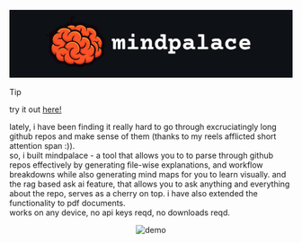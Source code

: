 <p align="center">
  <img src="https://github.com/1rvinn/mindpalace/blob/main/icon.jpg?raw=true" alt="Logo"/>
</p>

> [!TIP]
> try it out [here!](https://mindpalace.streamlit.app)


lately, i have been finding it really hard to go through excruciatingly long github repos and make sense of them (thanks to my reels afflicted short attention span :)). \
so, i built mindpalace - a tool that allows you to to parse through github repos effectively by generating file-wise explanations, and workflow breakdowns while also generating mind maps for you to learn visually. and the rag based ask ai feature, that allows you to ask anything and everything about the repo, serves as a cherry on top. i have also extended the functionality to pdf documents. \
works on any device, no api keys reqd, no downloads reqd.

<div align="center">
  <img src="https://github.com/1rvinn/mindpalace/blob/8c5616f15dd388e24276db091698ce387c1e3f18/mindpalace_demo.gif" alt="demo"/>
</div>



